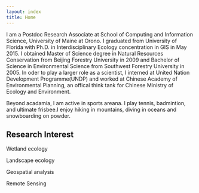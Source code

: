 ```yaml
---
layout: index
title: Home
---
```



I am a Postdoc Research Associate at School of Computing and Information Science, University of Maine at Orono. I graduated from University of Florida with Ph.D. in Interdisciplinary Ecology concentration in GIS in May 2015. I obtained Master of Science degree in Natural Resources Conservation from Beijing Forestry University in 2009 and Bachelor of Science in Environmental Science from Southwest Forestry University in 2005. In oder to play a larger role as a scientist, I interned at United Nation Development Programme(UNDP) and worked at Chinese Academy of Environmental Planning, an offical think tank for Chinese Ministry of Ecology and Environment.

Beyond acadamia, I am active in sports areana. I play tennis, badmintion, and ultimate frisbee.I enjoy hiking in mountains, diving in oceans and snowboarding on powder. 


## Research Interest

Wetland ecology

Landscape ecology

Geospatial analysis

Remote Sensing 
